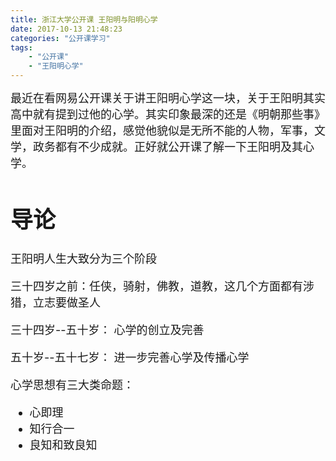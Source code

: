 ```yaml
---
title: 浙江大学公开课 王阳明与阳明心学
date: 2017-10-13 21:48:23
categories: "公开课学习"
tags:
	- "公开课"
	- "王阳明心学"
---
```


<font size=4>
最近在看网易公开课关于讲王阳明心学这一块，关于王阳明其实高中就有提到过他的心学。其实印象最深的还是《明朝那些事》里面对王阳明的介绍，感觉他貌似是无所不能的人物，军事，文学，政务都有不少成就。正好就公开课了解一下王阳明及其心学。

#  导论

王阳明人生大致分为三个阶段

三十四岁之前：任侠，骑射，佛教，道教，这几个方面都有涉猎，立志要做圣人

三十四岁--五十岁： 心学的创立及完善

五十岁--五十七岁： 进一步完善心学及传播心学

心学思想有三大类命题：

* 心即理
* 知行合一
* 良知和致良知


 
